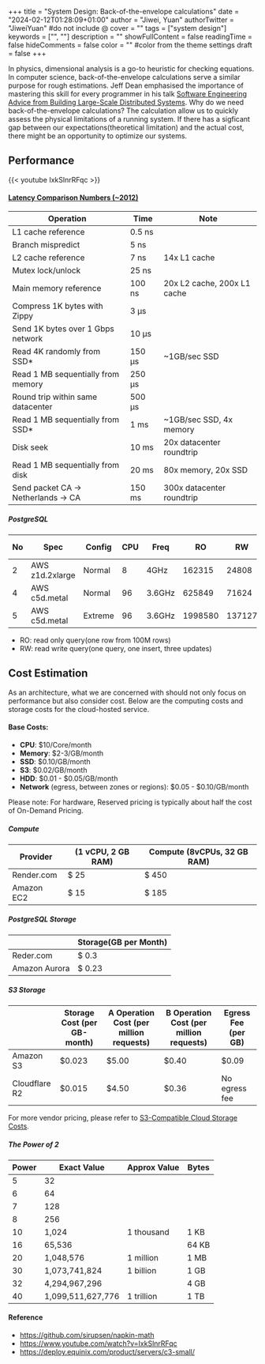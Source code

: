 +++
title = "System Design: Back-of-the-envelope calculations"
date = "2024-02-12T01:28:09+01:00"
author = "Jiwei, Yuan"
authorTwitter = "JiweiYuan" #do not include @
cover = ""
tags = ["system design"]
keywords = ["", ""]
description = ""
showFullContent = false
readingTime = false
hideComments = false
color = "" #color from the theme settings
draft = false
+++



In physics, dimensional analysis is a go-to heuristic for checking equations. In computer science, back-of-the-envelope calculations serve a similar purpose for rough estimations. Jeff Dean emphasised the importance of mastering this skill for every programmer in his talk [Software Engineering Advice from Building Large-Scale Distributed Systems](https://static.googleusercontent.com/media/research.google.com/en//people/jeff/stanford-295-talk.pdf). Why do we need back-of-the-envelope calculations? The calculation allow us to quickly assess the physical limitations of a running system. If there has a sigficant gap between our expectations(theoretical limitation) and the actual cost, there might be an opportunity to optimize our systems. 

## Performance

{{< youtube IxkSlnrRFqc >}}

#### [Latency Comparison Numbers (~2012)](https://gist.github.com/jboner/2841832)

| Operation                           | Time   | Note                        |
| ----------------------------------- | ------ | --------------------------- |
| L1 cache reference                  | 0.5 ns |                             |
| Branch mispredict                   | 5 ns   |                             |
| L2 cache reference                  | 7 ns   | 14x L1 cache                |
| Mutex lock/unlock                   | 25 ns  |                             |
| Main memory reference               | 100 ns | 20x L2 cache, 200x L1 cache |
| Compress 1K bytes with Zippy        | 3 µs   |                             |
| Send 1K bytes over 1 Gbps network   | 10 µs  |                             |
| Read 4K randomly from SSD*          | 150 µs | ~1GB/sec SSD                |
| Read 1 MB sequentially from memory  | 250 µs |                             |
| Round trip within same datacenter   | 500 µs |                             |
| Read 1 MB sequentially from SSD*    | 1 ms   | ~1GB/sec SSD, 4x memory     |
| Disk seek                           | 10 ms  | 20x datacenter roundtrip    |
| Read 1 MB sequentially from disk    | 20 ms  | 80x memory, 20x SSD         |
| Send packet CA -> Netherlands -> CA | 150 ms | 300x datacenter roundtrip   |


##### PostgreSQL

| No  | Spec                 | Config  | CPU | Freq    | RO     | RW    | Cost ($/month) |
|-----|----------------------|---------|-----|---------|--------|-------|----------------|
| 2   | AWS z1d.2xlarge       | Normal  | 8   | 4GHz    | 162315 | 24808 | 300            |
| 4   | AWS c5d.metal         | Normal  | 96  | 3.6GHz  | 625849 | 71624 | 2500           |
| 5   | AWS c5d.metal         | Extreme | 96  | 3.6GHz  | 1998580| 137127| 5000           |
- RO: read only query(one row from 100M rows)
- RW: read write query(one query, one insert, three updates)

## Cost Estimation
As an architecture, what we are concerned with should not only focus on performance but also consider cost. Below are the computing costs and storage costs for the cloud-hosted service.

#### Base Costs:

- **CPU**: $10/Core/month
- **Memory**: $2-3/GB/month
- **SSD**: $0.10/GB/month
- **S3**: $0.02/GB/month
- **HDD**: $0.01 - $0.05/GB/month
- **Network** (egress, between zones or regions): $0.05 - $0.10/GB/month

Please note: For hardware, Reserved pricing is typically about half the cost of On-Demand Pricing.

##### Compute

| Provider      | (1 vCPU, 2 GB RAM) | Compute (8vCPUs, 32 GB RAM) |
| ------------- | ------------------ | --------------------------- |
| Render.com    | $ 25               | $ 450                       |
| Amazon EC2    | $ 15               | $ 185                       |


##### PostgreSQL Storage

|               | Storage(GB per Month) |
| ------------- | --------------------- |
| Reder.com     | $ 0.3                 |
| Amazon Aurora | $ 0.23                |

##### S3 Storage

|               | Storage Cost (per GB-month) | A Operation Cost (per million requests) | B Operation Cost (per million requests) | Egress Fee (per GB) |
| ------------- | --------------------------- | --------------------------------------- | --------------------------------------- | ------------------- |
| Amazon S3     | $0.023                      | $5.00                                   | $0.40                                   | $0.09               |
| Cloudflare R2 | $0.015                      | $4.50                                   | $0.36                                   | No egress fee       |

For more vendor pricing, please refer to [S3-Compatible Cloud Storage Costs](https://transactional.blog/blog/2023-cloud-storage-costs).

##### The Power of 2

| Power | Exact Value          | Approx Value | Bytes |
|-------|----------------------|--------------|-------|
| 5     | 32                   |              |       |
| 6     | 64                   |              |       |
| 7     | 128                  |              |       |
| 8     | 256                  |              |       |
| 10    | 1,024                | 1 thousand   | 1 KB  |
| 16    | 65,536               |              | 64 KB |
| 20    | 1,048,576            | 1 million    | 1 MB  |
| 30    | 1,073,741,824        | 1 billion    | 1 GB  |
| 32    | 4,294,967,296        |              | 4 GB  |
| 40    | 1,099,511,627,776    | 1 trillion   | 1 TB  |


#### Reference
- https://github.com/sirupsen/napkin-math
- https://www.youtube.com/watch?v=IxkSlnrRFqc
- https://deploy.equinix.com/product/servers/c3-small/
